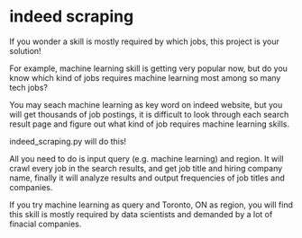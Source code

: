 # indeed scraping

If you wonder a skill is mostly required by which jobs, this project is your solution!

For example, machine learning skill is getting very popular now, but do you know which kind of jobs requires machine learning most among so many tech jobs?

You may seach machine learning as key word on indeed website, but you will get thousands of job postings, it is difficult to look through each search result page and figure out what kind of job requires machine learning skills.

indeed_scraping.py will do this!

All you need to do is input query (e.g. machine learning) and region. It will crawl every job in the search results, and get job title and hiring company name, finally it will analyze results and output frequencies of job titles and companies.

If you try machine learning as query and Toronto, ON as region, you will find this skill is mostly required by data scientists and demanded by a lot of finacial companies.

